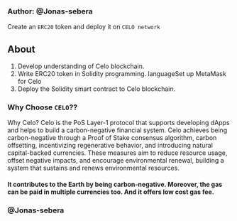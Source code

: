 ### Author: @Jonas-sebera

Create an `ERC20` token and deploy it on `CELO network`


## About

   1. Develop understanding of Celo blockchain.
   2. Write ERC20 token in Solidity programming. languageSet up MetaMask for Celo
   3. Deploy the Solidity smart contract to Celo blockchain.

### Why Choose `CELO`??
Why Celo? Celo is the PoS Layer-1 protocol that supports developing dApps and helps to build a carbon-negative financial system. Celo achieves being carbon-negative through a Proof of Stake consensus algorithm, carbon offsetting, incentivizing regenerative behavior, and introducing natural capital-backed currencies. These measures aim to reduce resource usage, offset negative impacts, and encourage environmental renewal, building a system that sustains and renews environmental resources.

#### It contributes to the Earth by being carbon-negative. Moreover, the gas can be paid in multiple currencies too. And it offers low cost gas fee.


### @Jonas-sebera
